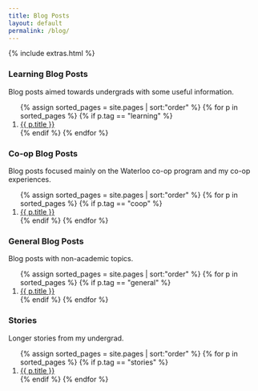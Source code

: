 ```yaml
---
title: Blog Posts
layout: default
permalink: /blog/
---
```


{% include extras.html %}

### Learning Blog Posts

Blog posts aimed towards undergrads with some useful information.
<ol>
{% assign sorted_pages = site.pages | sort:"order" %}
{% for p in sorted_pages %}
  {% if p.tag == "learning" %}
  <li id="{{ p.order }}">
    <a href="{{ p.url }}">{{ p.title }}</a>
  </li>
  {% endif %}
{% endfor %}
</ol>

### Co-op Blog Posts

Blog posts focused mainly on the Waterloo co-op program and my co-op experiences.
<ol>
{% assign sorted_pages = site.pages | sort:"order" %}
{% for p in sorted_pages %}
  {% if p.tag == "coop" %}
  <li id="{{ p.order }}">
    <a href="{{ p.url }}">{{ p.title }}</a>
  </li>
  {% endif %}
{% endfor %}
</ol>

### General Blog Posts

Blog posts with non-academic topics.

<ol>
{% assign sorted_pages = site.pages | sort:"order" %}
{% for p in sorted_pages %}
  {% if p.tag == "general" %}
  <li id="{{ p.order }}">
    <a href="{{ p.url }}">{{ p.title }}</a>
  </li>
  {% endif %}
{% endfor %}
</ol>

### Stories

Longer stories from my undergrad.

<ol>
{% assign sorted_pages = site.pages | sort:"order" %}
{% for p in sorted_pages %}
  {% if p.tag == "stories" %}
  <li id="{{ p.order }}">
    <a href="{{ p.url }}">{{ p.title }}</a>
  </li>
  {% endif %}
{% endfor %}
</ol>
